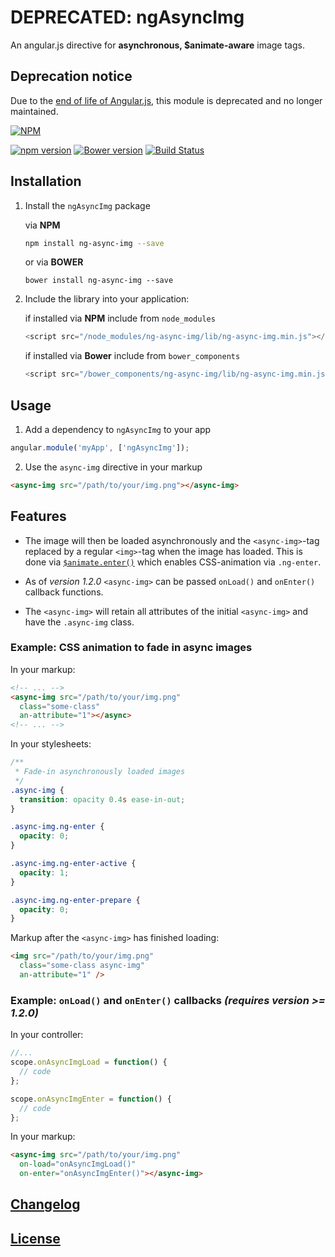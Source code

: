 # DEPRECATED: ngAsyncImg

An angular.js directive for **asynchronous, $animate-aware** image tags.

## Deprecation notice

Due to the [end of life of Angular.js](https://blog.angular.io/stable-angularjs-and-long-term-support-7e077635ee9c), this module is deprecated and no longer maintained.

[![NPM](https://nodei.co/npm/ng-async-img.png?downloads=true)](https://nodei.co/npm/ng-async-img/)

[![npm version](https://badge.fury.io/js/ng-async-img.svg)](http://badge.fury.io/js/ng-async-img)
[![Bower version](https://badge.fury.io/bo/ng-async-img.svg)](https://badge.fury.io/bo/ng-async-img)
[![Build Status](https://travis-ci.org/haensl/ng-async-img.svg?branch=master)](https://travis-ci.org/haensl/ng-async-img)

## Installation

1. Install the `ngAsyncImg` package

    via **NPM**
    ```bash
    npm install ng-async-img --save
    ```

    or via **BOWER**
    ```
    bower install ng-async-img --save
    ```

2. Include the library into your application:
    
    if installed via **NPM** include from `node_modules`
    ```javascript
    <script src="/node_modules/ng-async-img/lib/ng-async-img.min.js"></script>
    ```

    if installed via **Bower** include from `bower_components`
    ```javascript
    <script src="/bower_components/ng-async-img/lib/ng-async-img.min.js"></script>
    ```

## Usage

1. Add a dependency to `ngAsyncImg` to your app
```javascript
angular.module('myApp', ['ngAsyncImg']);
```

2. Use the `async-img` directive in your markup
```html
<async-img src="/path/to/your/img.png"></async-img>
```

## Features

* The image will then be loaded asynchronously and the `<async-img>`-tag replaced by a regular `<img>`-tag when the image has loaded. This is done via [`$animate.enter()`](https://docs.angularjs.org/api/ng/service/$animate#enter) which enables CSS-animation via `.ng-enter`.

* As of *version 1.2.0* `<async-img>` can be passed `onLoad()` and `onEnter()` callback functions.

* The `<async-img>` will retain all attributes of the initial `<async-img>` and have the `.async-img` class.

### Example: CSS animation to fade in async images

In your markup:
```html
<!-- ... -->
<async-img src="/path/to/your/img.png"
  class="some-class"
  an-attribute="1"></async>
<!-- ... -->
```

In your stylesheets:
```css
/**
 * Fade-in asynchronously loaded images
 */
.async-img {
  transition: opacity 0.4s ease-in-out;
}

.async-img.ng-enter {
  opacity: 0;
}

.async-img.ng-enter-active {
  opacity: 1;
}

.async-img.ng-enter-prepare {
  opacity: 0;
}
```

Markup after the `<async-img>` has finished loading:
```html
<img src="/path/to/your/img.png"
  class="some-class async-img"
  an-attribute="1" />
```

### Example: `onLoad()` and `onEnter()` callbacks *(requires version >= 1.2.0)*
In your controller:
```javascript
//...
scope.onAsyncImgLoad = function() {
  // code
};

scope.onAsyncImgEnter = function() {
  // code
};
```

In your markup:
```html
<async-img src="/path/to/your/img.png"
  on-load="onAsyncImgLoad()"
  on-enter="onAsyncImgEnter()"></async-img>
```

## [Changelog](CHANGELO.md)

## [License](LICENSE)
